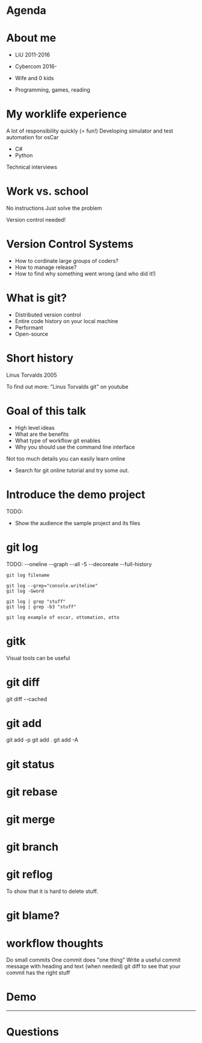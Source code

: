 # Agenda

# About me

 * LiU 2011-2016
 * Cybercom 2016-

 * Wife and 0 kids
 * Programming, games, reading

# My worklife experience

A lot of responsibility quickly (= fun!)
Developing simulator and test automation for osCar
 * C#
 * Python

Technical interviews

# Work vs. school

No instructions
Just solve the problem

Version control needed!


# Version Control Systems

* How to cordinate large groups of coders?
* How to manage release?
* How to find why something went wrong
(and who did it!)

# What is git?

* Distributed version control
* Entire code history on your local machine
* Performant
* Open-source


# Short history

Linus Torvalds 2005

To find out more: "Linus Torvalds git" on youtube

# Goal of this talk

* High level ideas
* What are the benefits
* What type of workflow git enables
* Why you should use the command line interface

Not too much details you can easily learn online
 - Search for git online tutorial and try some out.

# Introduce the demo project

TODO:
 * Show the audience the sample project and its files

# git log

TODO:
    --oneline --graph --all -5 --decoreate
    --full-history

    git log filename

    git log --grep="console.writeline"
    git log -Gword

    git log | grep "stuff"
    git log | grep -b3 "stuff"

    git log example of oscar, ottomation, otto

# gitk

Visual tools can be useful

# git diff

git diff --cached

# git add
git add -p
git add .
git add -A

# git status

# git rebase

# git merge

# git branch

# git reflog
To show that it is hard to delete stuff.

# git blame?

# workflow thoughts

Do small commits
One commit does "one thing"
Write a useful commit message with heading and text (when needed)
git diff to see that your commit has the right stuff



# Demo


---

# Questions